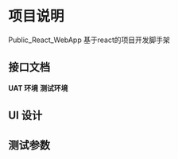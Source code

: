 <!--
 * @LastEditors: Mark
 * @Description: In User Settings Edit
 * @Author: Mark
 * @Date: 2019-04-15 13:56:09
 * @LastEditTime: 2019-05-17 14:35:15
 -->

# 项目说明

Public_React_WebApp 基于react的项目开发脚手架

## 接口文档

**UAT 环境**
**测试环境**

## UI 设计

## 测试参数
